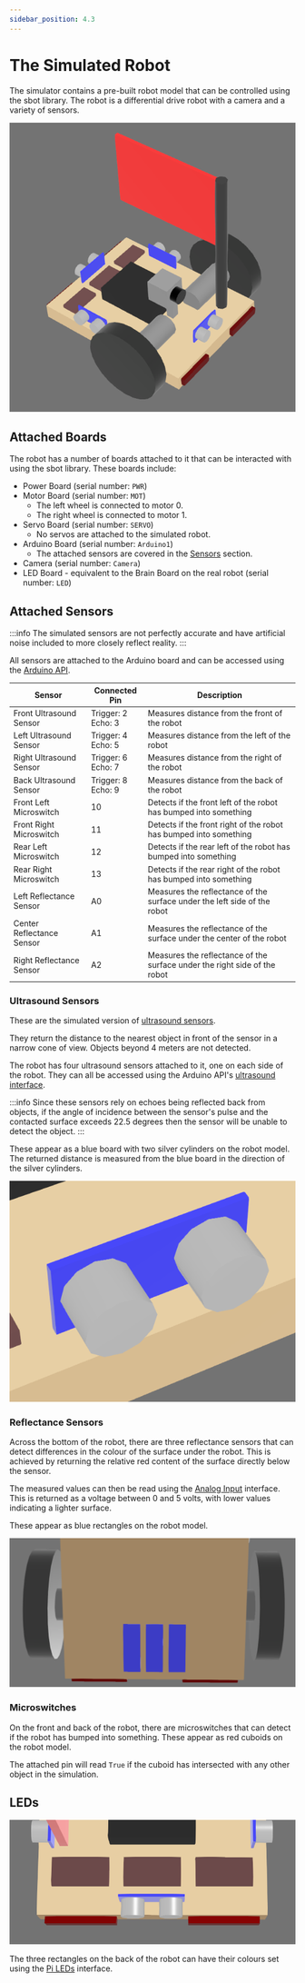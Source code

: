 ```yaml
---
sidebar_position: 4.3
---
```


# The Simulated Robot

The simulator contains a pre-built robot model that can be controlled using the sbot library.
The robot is a differential drive robot with a camera and a variety of sensors.

![Simulated Robot](../assets/img/simulator/robot.png)

## Attached Boards

The robot has a number of boards attached to it that can be interacted with using the sbot library.
These boards include:

- Power Board (serial number: `PWR`)
- Motor Board (serial number: `MOT`)
    - The left wheel is connected to motor 0.
    - The right wheel is connected to motor 1.
- Servo Board (serial number: `SERVO`)
    - No servos are attached to the simulated robot.
- Arduino Board (serial number: `Arduino1`)
    - The attached sensors are covered in the [Sensors](#attached-sensors) section.
- Camera (serial number: `Camera`)
- LED Board - equivalent to the Brain Board on the real robot (serial number: `LED`)

## Attached Sensors

:::info
The simulated sensors are not perfectly accurate and have artificial noise included to more closely reflect reality.
:::

All sensors are attached to the Arduino board and can be accessed using the [Arduino API](../programming/05-arduino.md).

| Sensor | Connected Pin | Description |
| ------ | ------------- | ----------- |
| Front Ultrasound Sensor  | Trigger: 2<br/>Echo: 3 | Measures distance from the front of the robot |
| Left Ultrasound Sensor   | Trigger: 4<br/>Echo: 5 | Measures distance from the left of the robot  |
| Right Ultrasound Sensor  | Trigger: 6<br/>Echo: 7 | Measures distance from the right of the robot |
| Back Ultrasound Sensor   | Trigger: 8<br/>Echo: 9 | Measures distance from the back of the robot  |
| Front Left Microswitch   | 10 | Detects if the front left of the robot has bumped into something  |
| Front Right Microswitch  | 11 | Detects if the front right of the robot has bumped into something |
| Rear Left Microswitch    | 12 | Detects if the rear left of the robot has bumped into something   |
| Rear Right Microswitch   | 13 | Detects if the rear right of the robot has bumped into something  |
| Left Reflectance Sensor  | A0 | Measures the reflectance of the surface under the left side of the robot  |
| Center Reflectance Sensor| A1 | Measures the reflectance of the surface under the center of the robot     |
| Right Reflectance Sensor | A2 | Measures the reflectance of the surface under the right side of the robot |

### Ultrasound Sensors

These are the simulated version of [ultrasound sensors](https://robocraze.com/blogs/post/what-is-ultrasonic-sensor).

They return the distance to the nearest object in front of the sensor in a narrow cone of view.
Objects beyond 4 meters are not detected.

The robot has four ultrasound sensors attached to it, one on each side of the robot.
They can all be accessed using the Arduino API's [ultrasound interface](../programming/arduino#ultrasound-sensors).

:::info
Since these sensors rely on echoes being reflected back from objects, if the angle of incidence between the sensor's pulse and the contacted surface exceeds 22.5 degrees then the sensor will be unable to detect the object.
:::

These appear as a blue board with two silver cylinders on the robot model.
The returned distance is measured from the blue board in the direction of the silver cylinders.

![Ultrasound Sensors](../assets/img/simulator/ultrasound.png)


### Reflectance Sensors

Across the bottom of the robot, there are three reflectance sensors that can detect differences in the colour of the surface under the robot.
This is achieved by returning the relative red content of the surface directly below the sensor.

The measured values can then be read using the [Analog Input](../programming/05-arduino.md#analog-input) interface.
This is returned as a voltage between 0 and 5 volts, with lower values indicating a lighter surface.

These appear as blue rectangles on the robot model.

![Reflectance Sensors](../assets/img/simulator/robot_bottom.png)

### Microswitches

On the front and back of the robot, there are microswitches that can detect if the robot has bumped into something.
These appear as red cuboids on the robot model.

The attached pin will read `True` if the cuboid has intersected with any other object in the simulation.

## LEDs

![LEDs](../assets/img/simulator/leds.png)

The three rectangles on the back of the robot can have their colours set using the [Pi LEDs](../programming/01-pi-leds.md) interface.
